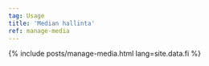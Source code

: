 ```yaml
---
tag: Usage
title: 'Median hallinta'
ref: manage-media
---
```


{% include posts/manage-media.html lang=site.data.fi %}
